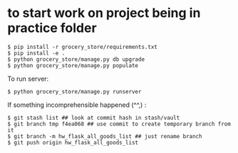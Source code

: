# to start work on project being in practice folder

    $ pip install -r grocery_store/requirements.txt
    $ pip install -e .
    $ python grocery_store/manage.py db upgrade
    $ python grocery_store/manage.py populate

To run server:

    $ python grocery_store/manage.py runserver

If something incomprehensible happened (^^,) :

    $ git stash list ## look at commit hash in stash/vault
    $ git branch tmp f4ea068 ## use commit to create temporary branch from it
    $ git branch -m hw_flask_all_goods_list ## just rename branch
    $ git push origin hw_flask_all_goods_list